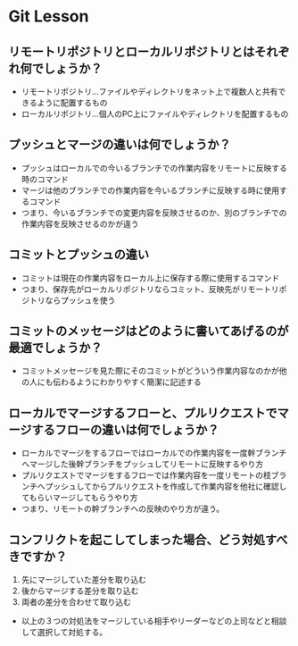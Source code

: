 # Git Lesson

## リモートリポジトリとローカルリポジトリとはそれぞれ何でしょうか？
- リモートリポジトリ…ファイルやディレクトリをネット上で複数人と共有できるように配置するもの
- ローカルリポジトリ…個人のPC上にファイルやディレクトリを配置するもの


## プッシュとマージの違いは何でしょうか？
- プッシュはローカルでの今いるブランチでの作業内容をリモートに反映する時のコマンド
- マージは他のブランチでの作業内容を今いるブランチに反映する時に使用するコマンド
- つまり、今いるブランチでの変更内容を反映させるのか、別のブランチでの作業内容を反映させるのかが違う

## コミットとプッシュの違い
- コミットは現在の作業内容をローカル上に保存する際に使用するコマンド
- つまり、保存先がローカルリポジトリならコミット、反映先がリモートリポジトリならプッシュを使う

## コミットのメッセージはどのように書いてあげるのが最適でしょうか？
- コミットメッセージを見た際にそのコミットがどういう作業内容なのかが他の人にも伝わるようにわかりやすく簡潔に記述する


## ローカルでマージするフローと、プルリクエストでマージするフローの違いは何でしょうか？
- ローカルでマージをするフローではローカルでの作業内容を一度幹ブランチへマージした後幹ブランチをプッシュしてリモートに反映するやり方
- プルリクエストでマージをするフローでは作業内容を一度リモートの枝ブランチへプッシュしてからプルリクエストを作成して作業内容を他社に確認してもらいマージしてもらうやり方
- つまり、リモートの幹ブランチへの反映のやり方が違う。



## コンフリクトを起こしてしまった場合、どう対処すべきですか？
1. 先にマージしていた差分を取り込む
2. 後からマージする差分を取り込む
3. 両者の差分を合わせて取り込む

- 以上の３つの対処法をマージしている相手やリーダーなどの上司などと相談して選択して対処する。

